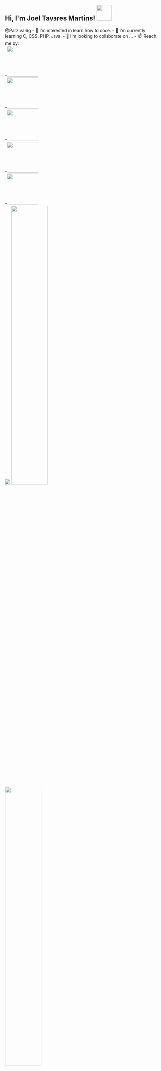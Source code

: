 <h2> Hi, I'm Joel Tavares Martins! <img src="https://media1.giphy.com/media/fXnKP8CfISrfaILSBJ/giphy.gif" width="50"></h2>
@Parzival6g
- 👀 I’m interested in learn how to code.
- 🌱 I’m currently learning C, CSS, PHP, Java.
- 💞️ I’m looking to collaborate on ...
- 📫 Reach me by:<br>
	      -<a href="https://www.instagram.com/joeltm05/"><img style="width:100px;" src="https://cdn4.iconfinder.com/data/icons/picons-social/57/38-instagram-2-256.png"></a>
	      <br>
	      -<a href="https://www.facebook.com/joel.martins.948011"><img style="width:100px;" src="https://cdn3.iconfinder.com/data/icons/social-media-black-white-2/512/BW_Facebook_glyph_svg-256.png"></a>
	      <br>
	      -<a href="https://twitter.com/JoelTM11"><img style="width:100px;" src="https://cdn4.iconfinder.com/data/icons/miu-black-social-2/60/twitter-256.png"></a>
	      <br>
	      -<a href="https://www.linkedin.com/in/joel-martins-843bbb14a/"><img style="width:100px;" src="https://cdn2.iconfinder.com/data/icons/social-media-solid-2/32/Linkedln-256.png"></a>
	      <br>
	      -<a href="mailto:joeltavaresmartins10@gmail.com"><img style="width:100px;" src="https://cdn0.iconfinder.com/data/icons/picons-social/57/67-gmail-256.png"></a><br>
	 <img src="https://img.shields.io/twitter/follow/JoelTM11?label=Twitter&logo=twitter&style=for-the-badge&color=blue" href="https://twitter.com/JoelTM11" />
	 <img width="48%" src="https://github-readme-stats.vercel.app/api?username=Parzival6g&show_icons=true&theme=tokyonight" />
  	<img width="48%" src="https://github-readme-streak-stats.herokuapp.com/?user=Parzival6g&theme=tokyonight" />  
<center>💪One day or Day 1. U decide💪</center>

<!---
Parzival6g/Parzival6g is a ✨ special ✨ repository because its `README.md` (this file) appears on your GitHub profile.
You can click the Preview link to take a look at your changes.
--->
